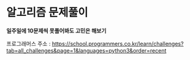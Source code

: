 # 알고리즘 문제풀이

__일주일에 10문제씩 못풀어봐도 고민은 해보기__

프로그래머스 주소 : https://school.programmers.co.kr/learn/challenges?tab=all_challenges&page=1&languages=python3&order=recent
